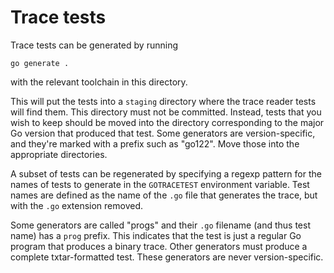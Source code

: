 # Trace tests

Trace tests can be generated by running

```
go generate .
```

with the relevant toolchain in this directory.

This will put the tests into a `staging` directory where the trace
reader tests will find them.
This directory must not be committed.
Instead, tests that you wish to keep should be moved into the directory
corresponding to the major Go version that produced that test.
Some generators are version-specific, and they're marked with a prefix
such as "go122".
Move those into the appropriate directories.

A subset of tests can be regenerated by specifying a regexp pattern for
the names of tests to generate in the `GOTRACETEST` environment
variable.
Test names are defined as the name of the `.go` file that generates the
trace, but with the `.go` extension removed.

Some generators are called "progs" and their `.go` filename (and thus
test name) has a `prog` prefix.
This indicates that the test is just a regular Go program that produces a
binary trace.
Other generators must produce a complete txtar-formatted test.
These generators are never version-specific.
